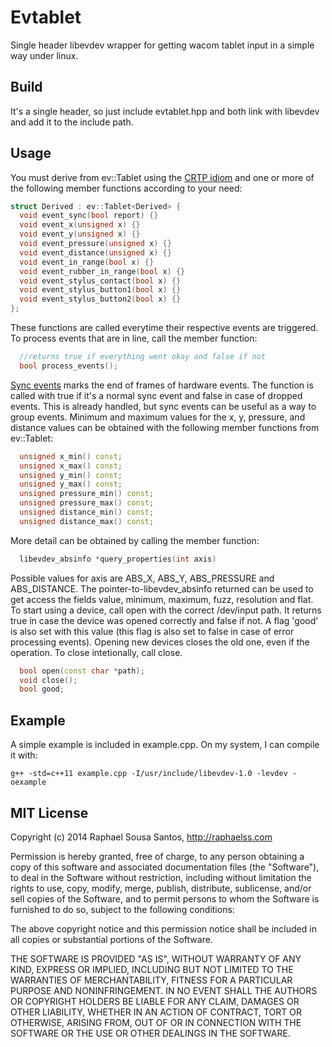 # Evtablet
Single header libevdev wrapper for getting wacom tablet input in a simple way under linux.

## Build
It's a single header, so just include evtablet.hpp and both link with libevdev and add it to the include path.

## Usage
You must derive from ev::Tablet using the [CRTP idiom](http://en.wikipedia.org/wiki/Curiously_recurring_template_pattern) and one or more of the following member functions according to your need:
```c++
struct Derived : ev::Tablet<Derived> {
  void event_sync(bool report) {}
  void event_x(unsigned x) {}
  void event_y(unsigned x) {}
  void event_pressure(unsigned x) {}
  void event_distance(unsigned x) {}
  void event_in_range(bool x) {}
  void event_rubber_in_range(bool x) {}
  void event_stylus_contact(bool x) {}
  void event_stylus_button1(bool x) {}
  void event_stylus_button2(bool x) {}
};
```
These functions are called everytime their respective events are triggered. To process events that are in line, call the member function:
```c++
  //returns true if everything went okay and false if not
  bool process_events();
```

[Sync events](http://www.freedesktop.org/software/libevdev/doc/latest/syn_dropped.html) marks the end of frames of hardware events. The function is called with true if it's a normal sync event and false in case of dropped events. This is already handled, but sync events can be useful as a way to group events.
Minimum and maximum values for the x, y, pressure, and distance values can be obtained with the following member functions from ev::Tablet:
```c++
  unsigned x_min() const;
  unsigned x_max() const;
  unsigned y_min() const;
  unsigned y_max() const;
  unsigned pressure_min() const;
  unsigned pressure_max() const;
  unsigned distance_min() const;
  unsigned distance_max() const;
```

More detail can be obtained by calling the member function:
```c++
  libevdev_absinfo *query_properties(int axis)
```
Possible values for axis are ABS_X, ABS_Y, ABS_PRESSURE and ABS_DISTANCE. The pointer-to-libevdev_absinfo returned can be used to get access the fields value, minimum, maximum, fuzz, resolution and flat.
To start using a device, call open with the correct /dev/input path. It returns true in case the device was opened correctly and false if not. A flag 'good' is also set with this value (this flag is also set to false in case of error processing events). Opening new devices closes the old one, even if the operation. To close intetionally, call close.
```c++
  bool open(const char *path);
  void close();
  bool good;
```

## Example
A simple example is included in example.cpp. On my system, I can compile it with:
```
g++ -std=c++11 example.cpp -I/usr/include/libevdev-1.0 -levdev -oexample
```

## MIT License
Copyright (c) 2014 Raphael Sousa Santos, http://raphaelss.com

Permission is hereby granted, free of charge, to any person obtaining a copy
of this software and associated documentation files (the "Software"), to deal
in the Software without restriction, including without limitation the rights
to use, copy, modify, merge, publish, distribute, sublicense, and/or sell
copies of the Software, and to permit persons to whom the Software is
furnished to do so, subject to the following conditions:

The above copyright notice and this permission notice shall be included in all
copies or substantial portions of the Software.

THE SOFTWARE IS PROVIDED "AS IS", WITHOUT WARRANTY OF ANY KIND, EXPRESS OR
IMPLIED, INCLUDING BUT NOT LIMITED TO THE WARRANTIES OF MERCHANTABILITY,
FITNESS FOR A PARTICULAR PURPOSE AND NONINFRINGEMENT. IN NO EVENT SHALL THE
AUTHORS OR COPYRIGHT HOLDERS BE LIABLE FOR ANY CLAIM, DAMAGES OR OTHER
LIABILITY, WHETHER IN AN ACTION OF CONTRACT, TORT OR OTHERWISE, ARISING FROM,
OUT OF OR IN CONNECTION WITH THE SOFTWARE OR THE USE OR OTHER DEALINGS IN THE
SOFTWARE.
